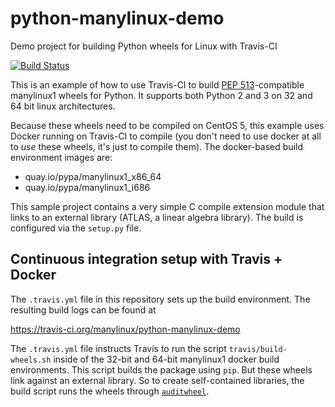 # python-manylinux-demo
Demo project for building Python wheels for Linux with Travis-CI

[![Build Status](https://travis-ci.org/manylinux/python-manylinux-demo.svg?branch=master)](https://travis-ci.org/manylinux/python-manylinux-demo)


This is an example of how to use Travis-CI to build
[PEP 513](https://www.python.org/dev/peps/pep-0513/)-compatible manylinux1
wheels for Python. It supports both Python 2 and 3 on 32 and 64 bit linux
architectures.

Because these wheels need to be compiled on CentOS 5, this example uses Docker
running on Travis-CI to compile (you don't need to use docker at all to _use_
these wheels, it's just to compile them). The docker-based build environment
images are:

 - quay.io/pypa/manylinux1_x86_64
 - quay.io/pypa/manylinux1_i686


This sample project contains a very simple C compile extension module that links
to an external library (ATLAS, a linear algebra library). The build is
configured via the `setup.py` file.

## Continuous integration setup with Travis + Docker

The `.travis.yml` file in this repository sets up the build environment. The
resulting build logs can be found at

  https://travis-ci.org/manylinux/python-manylinux-demo

The `.travis.yml` file instructs Travis to run the script
`travis/build-wheels.sh` inside of the 32-bit and 64-bit manylinux1 docker
build environments. This script builds the package using `pip`. But these
wheels link against an external library. So to create self-contained libraries,
the build script runs the wheels through
[`auditwheel`](https://pypi.python.org/pypi/auditwheel).
